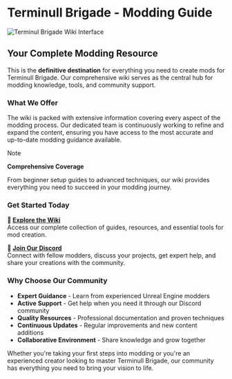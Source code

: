 # Terminull Brigade - Modding Guide

![Terminul Brigade Wiki Interface](https://github.com/user-attachments/assets/796e28c9-988c-4352-9485-e974ea81a6f9)

## Your Complete Modding Resource

This is the **definitive destination** for everything you need to create mods for Terminull Brigade. Our comprehensive wiki serves as the central hub for modding knowledge, tools, and community support.

### What We Offer

The wiki is packed with extensive information covering every aspect of the modding process. Our dedicated team is continuously working to refine and expand the content, ensuring you have access to the most accurate and up-to-date modding guidance available.

> [!NOTE]
> **Comprehensive Coverage**
> 
> From beginner setup guides to advanced techniques, our wiki provides everything you need to succeed in your modding journey.

### Get Started Today

**📖 [Explore the Wiki](https://github.com/Terminull-Brigade-Modding-Team/Terminull-Brigade-Modding-Guide/wiki)**  
Access our complete collection of guides, resources, and essential tools for mod creation.

**💬 [Join Our Discord](https://discord.gg/gPmJPW3DrR)**  
Connect with fellow modders, discuss your projects, get expert help, and share your creations with the community.

### Why Choose Our Community

- **Expert Guidance** - Learn from experienced Unreal Engine modders
- **Active Support** - Get help when you need it through our Discord community  
- **Quality Resources** - Professional documentation and proven techniques
- **Continuous Updates** - Regular improvements and new content additions
- **Collaborative Environment** - Share knowledge and grow together

Whether you're taking your first steps into modding or you're an experienced creator looking to master Terminull Brigade, our community has everything you need to bring your vision to life.
